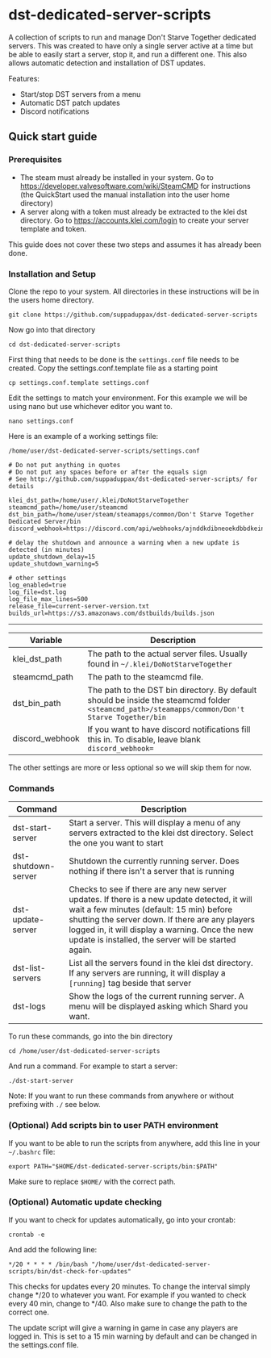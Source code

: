 # dst-dedicated-server-scripts
A collection of scripts to run and manage Don't Starve Together dedicated servers.
This was created to have only a single server active at a time but be able to easily start a server, stop it, and run a different one. This also allows automatic detection and installation of DST updates. 

Features:
- Start/stop DST servers from a menu
- Automatic DST patch updates
- Discord notifications

## Quick start guide
### Prerequisites ###
- The steam must already be installed in your system. Go to https://developer.valvesoftware.com/wiki/SteamCMD for instructions (the QuickStart used the manual installation into the user home directory)
- A server along with a token must already be extracted to the klei dst directory. Go to https://accounts.klei.com/login to create your server template and token. 

This guide does not cover these two steps and assumes it has already been done. 

### Installation and Setup ###
Clone the repo to your system. All directories in these instructions will be in the users home directory. 

```
git clone https://github.com/suppaduppax/dst-dedicated-server-scripts
```

Now go into that directory

```
cd dst-dedicated-server-scripts
```

First thing that needs to be done is the `settings.conf` file needs to be created. 
Copy the settings.conf.template file as a starting point

```
cp settings.conf.template settings.conf
```

Edit the settings to match your environment. For this example we will be using nano but use whichever editor you want to.

```
nano settings.conf
```

Here is an example of a working settings file:

```/home/user/dst-dedicated-server-scripts/settings.conf```

```
# Do not put anything in quotes
# Do not put any spaces before or after the equals sign
# See http://github.com/suppaduppax/dst-dedicated-server-scripts/ for details

klei_dst_path=/home/user/.klei/DoNotStarveTogether
steamcmd_path=/home/user/steamcmd
dst_bin_path=/home/user/steam/steamapps/common/Don't Starve Together Dedicated Server/bin
discord_webhook=https://discord.com/api/webhooks/ajnddkdibneoekdbbdkeinrmpdojmekediod111dmmwosodb32beoejapqkenn1

# delay the shutdown and announce a warning when a new update is detected (in minutes)
update_shutdown_delay=15
update_shutdown_warning=5

# other settings
log_enabled=true
log_file=dst.log
log_file_max_lines=500
release_file=current-server-version.txt
builds_url=https://s3.amazonaws.com/dstbuilds/builds.json
```

---
|Variable|Description
|---|---
| klei_dst_path | The path to the actual server files. Usually found in `~/.klei/DoNotStarveTogether`
| steamcmd_path | The path to the steamcmd file. 
| dst_bin_path | The path to the DST bin directory. By default should be inside the steamcmd folder `<steamcmd_path>/steamapps/common/Don't Starve Together/bin`
| discord_webhook | If you want to have discord notifications fill this in. To disable, leave blank `discord_webhook=`

The other settings are more or less optional so we will skip them for now. 

### Commands ###
|Command|Description
|---|---
| dst-start-server | Start a server. This will display a menu of any servers extracted to the klei dst directory. Select the one you want to start
| dst-shutdown-server | Shutdown the currently running server. Does nothing if there isn't a server that is running
| dst-update-server | Checks to see if there are any new server updates. If there is a new update detected, it will wait a few minutes (default: 15 min) before shutting the server down. If there are any players logged in, it will display a warning. Once the new update is installed, the server will be started again.
| dst-list-servers | List all the servers found in the klei dst directory. If any servers are running, it will display a `[running]` tag beside that server
| dst-logs | Show the logs of the current running server. A menu will be displayed asking which Shard you want.

To run these commands, go into the bin directory
```
cd /home/user/dst-dedicated-server-scripts
```
And run a command. For example to start a server:
```
./dst-start-server
```

Note: If you want to run these commands from anywhere or without prefixing with `./` see below.

### (Optional) Add scripts bin to user PATH environment ###
If you want to be able to run the scripts from anywhere, add this line in your `~/.bashrc` file:
```
export PATH="$HOME/dst-dedicated-server-scripts/bin:$PATH"
```
Make sure to replace `$HOME/` with the correct path. 


### (Optional) Automatic update checking ###
If you want to check for updates automatically, go into your crontab:
```
crontab -e
```
And add the following line:
```
*/20 * * * * /bin/bash "/home/user/dst-dedicated-server-scripts/bin/dst-check-for-updates"
```

This checks for updates every 20 minutes. To change the interval simply change */20 to whatever you want. For example if you wanted to check every 40 min, change to */40. 
Also make sure to change the path to the correct one. 

The update script will give a warning in game in case any players are logged in. This is set to a 15 min warning by default and can be changed in the settings.conf file. 
